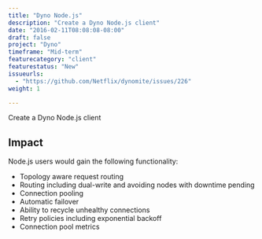 ```yaml
---
title: "Dyno Node.js"
description: "Create a Dyno Node.js client"
date: "2016-02-11T08:08:08-08:00"
draft: false
project: "Dyno"
timeframe: "Mid-term"
featurecategory: "client"
featurestatus: "New"
issueurls: 
  - "https://github.com/Netflix/dynomite/issues/226"
weight: 1

---
```


Create a Dyno Node.js client

## Impact

Node.js users would gain the following functionality:

- Topology aware request routing
- Routing including dual-write and avoiding nodes with downtime pending
- Connection pooling
- Automatic failover
- Ability to recycle unhealthy connections
- Retry policies including exponential backoff
- Connection pool metrics
